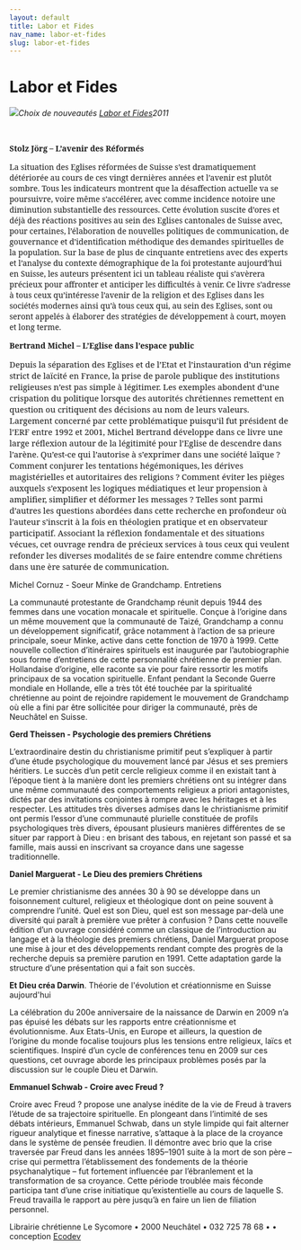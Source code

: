 ```yaml
---
layout: default
title: Labor et Fides
nav_name: labor-et-fides
slug: labor-et-fides
---
```



Labor et Fides
==============

<span style="font-style: italic;">![](/sycomore-images/logo.jpg)Choix de nouveautés [Labor et Fides](http://www.laboretfides.com/?cat=new)2011</span>

 

<span style="font-family:&quot;Georgia&quot;,&quot;serif&quot;; mso-bidi-font-family:Arial"><span style="font-weight: bold;">Stolz Jörg – L’avenir des Réformés</span></span>

<span style="font-family:&quot;Georgia&quot;,&quot;serif&quot;; mso-bidi-font-family:Arial">La situation des Eglises réformées de Suisse s’est dramatiquement détériorée au cours de ces vingt dernières années et l’avenir est plutôt sombre. Tous les indicateurs montrent que la désaffection actuelle va se poursuivre, voire même s’accélérer, avec comme incidence notoire une diminution substantielle des ressources. Cette évolution suscite d’ores et déjà des réactions positives au sein des Eglises cantonales de Suisse avec, pour certaines, l’élaboration de nouvelles politiques de communication, de gouvernance et d’identification méthodique des demandes spirituelles de la population. Sur la base de plus de cinquante entretiens avec des experts et l’analyse du contexte démographique de la foi protestante aujourd’hui en Suisse, les auteurs présentent ici un tableau réaliste qui s’avèrera précieux pour affronter et anticiper les difficultés à venir. Ce livre s’adresse à tous ceux qu’intéresse l’avenir de la religion et des Eglises dans les sociétés modernes ainsi qu’à tous ceux qui, au sein des Eglises, sont ou seront appelés à élaborer des stratégies de développement à court, moyen et long terme.</span>

<span style="font-family:&quot;Georgia&quot;,&quot;serif&quot;; mso-bidi-font-family:Arial"><span style="font-weight: bold;">Bertrand Michel – L’Eglise dans l’espace public</span></span>

<span style="font-size:11.0pt;font-family:&quot;Georgia&quot;,&quot;serif&quot;; mso-bidi-font-family:Arial">Depuis la séparation des Eglises et de l’Etat et l’instauration d’un régime strict de laïcité en France, la prise de parole publique des institutions religieuses n’est pas simple à légitimer. Les exemples abondent d’une crispation du politique lorsque des autorités chrétiennes remettent en question ou critiquent des décisions au nom de leurs valeurs. Largement concerné par cette problématique puisqu’il fut président de l’ERF entre 1992 et 2001, Michel Bertrand développe dans ce livre une large réflexion autour de la légitimité pour l’Eglise de descendre dans l’arène. Qu’est-ce qui l’autorise à s’exprimer dans une société laïque ? Comment conjurer les tentations hégémoniques, les dérives magistérielles et autoritaires des religions ? Comment éviter les pièges auxquels s’exposent les logiques médiatiques et leur propension à amplifier, simplifier et déformer les messages ? Telles sont parmi d’autres les questions abordées dans cette recherche en profondeur où l’auteur s’inscrit à la fois en théologien pratique et en observateur participatif. Associant la réflexion fondamentale et des situations vécues, cet ouvrage rendra de précieux services à tous ceux qui veulent refonder les diverses modalités de se faire entendre comme chrétiens dans une ère saturée de communication.</span>

Michel Cornuz - Soeur Minke de Grandchamp. Entretiens

La communauté protestante de Grandchamp réunit depuis 1944 des femmes dans une vocation monacale et spirituelle. Conçue à l’origine dans un même mouvement que la communauté de Taizé, Grandchamp a connu un développement significatif, grâce notamment à l’action de sa prieure principale, soeur Minke, active dans cette fonction de 1970 à 1999. Cette nouvelle collection d’itinéraires spirituels est inaugurée par l’autobiographie sous forme d’entretiens de cette personnalité chrétienne de premier plan. Hollandaise d’origine, elle raconte sa vie pour faire ressortir les motifs principaux de sa vocation spirituelle. Enfant pendant la Seconde Guerre mondiale en Hollande, elle a très tôt été touchée par la spiritualité chrétienne au point de rejoindre rapidement le mouvement de Grandchamp où elle a fini par être sollicitée pour diriger la communauté, près de Neuchâtel en Suisse.

<span style="font-weight: bold;">Gerd </span><span style="font-weight: bold;">Theissen - Psychologie des premiers Chrétiens</span>

L’extraordinaire destin du christianisme primitif peut s’expliquer à partir d’une étude psychologique du mouvement lancé par Jésus et ses premiers héritiers. Le succès d’un petit cercle religieux comme il en existait tant à l’époque tient à la manière dont les premiers chrétiens ont su intégrer dans une même communauté des comportements religieux a priori antagonistes, dictés par des invitations conjointes à rompre avec les héritages et à les respecter. Les attitudes très diverses admises dans le christianisme primitif ont permis l’essor d’une communauté plurielle constituée de profils psychologiques très divers, épousant plusieurs manières différentes de se situer par rapport à Dieu : en brisant des tabous, en rejetant son passé et sa famille, mais aussi en inscrivant sa croyance dans une sagesse traditionnelle.

<span style="font-weight: bold;">Daniel </span><span style="font-weight: bold;">Marguerat - Le Dieu des premiers Chrétiens</span>

Le premier christianisme des années 30 à 90 se développe dans un foisonnement culturel, religieux et théologique dont on peine souvent à comprendre l’unité. Quel est son Dieu, quel est son message par-delà une diversité qui paraît à première vue prêter à confusion ? Dans cette nouvelle édition d’un ouvrage considéré comme un classique de l’introduction au langage et à la théologie des premiers chrétiens, Daniel Marguerat propose une mise à jour et des développements rendant compte des progrès de la recherche depuis sa première parution en 1991. Cette adaptation garde la structure d’une présentation qui a fait son succès.

<span style="font-weight: bold;">Et Dieu créa Darwin</span>. Théorie de l'évolution et créationnisme en Suisse aujourd'hui

La célébration du 200e anniversaire de la naissance de Darwin en 2009 n’a pas épuisé les débats sur les rapports entre créationnisme et évolutionnisme. Aux Etats-Unis, en Europe et ailleurs, la question de l’origine du monde focalise toujours plus les tensions entre religieux, laïcs et scientifiques. Inspiré d’un cycle de conférences tenu en 2009 sur ces questions, cet ouvrage aborde les principaux problèmes posés par la discussion sur le couple Dieu et Darwin.

<span style="font-weight: bold;">Emmanuel Schwab - Croire avec Freud ?</span>

Croire avec Freud ? propose une analyse inédite de la vie de Freud à travers l’étude de sa trajectoire spirituelle. En plongeant dans l’intimité de ses débats intérieurs, Emmanuel Schwab, dans un style limpide qui fait alterner rigueur analytique et finesse narrative, s’attaque à la place de la croyance dans le système de pensée freudien. Il démontre avec brio que la crise traversée par Freud dans les années 1895–1901 suite à la mort de son père – crise qui permettra l’établissement des fondements de la théorie psychanalytique – fut fortement influencée par l’ébranlement et la transformation de sa croyance. Cette période troublée mais féconde participa tant d’une crise initiatique qu’existentielle au cours de laquelle S. Freud travailla le rapport au père jusqu’à en faire un lien de filiation personnel.

Librairie chrétienne Le Sycomore • 2000 Neuchâtel • 032 725 78 68 •
• conception [Ecodev](http://ecodev.ch)
